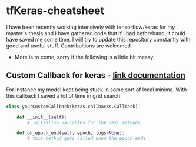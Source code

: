 # tfKeras-cheatsheet
I have been recently working intensively with tensorflow/keras for my master's thesis and I have gathered code that if I had beforehand, it could have saved me some time. I will try to update this repository constantly with good and useful stuff. Contribuitions are welcomed.

- More is to come, sorry if the following is a little bit messy.


## Custom Callback for keras - [link documentation](https://www.tensorflow.org/guide/keras/custom_callback)
For instance my model kept being stuck in some sort of local minima. With this callback I saved a lot of time in grid search.

```python
class yourCustomCallback(keras.callbacks.Callback):

    def __init__(self):
        # initialise variables for the next methods

    def on_epoch_end(self, epoch, logs=None):
        # this method gets called when the epoch ends
```
      
